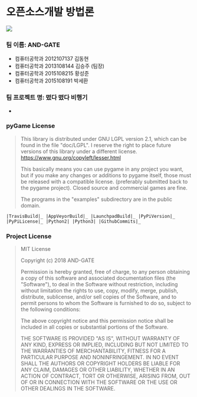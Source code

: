 # **오픈소스개발 방법론**

![](https://github.com/Chimaek/game_python/blob/master/game.gif)

### 팀 이름: AND-GATE

- 컴퓨터공학과 2012107137 김동현
- 컴퓨터공학과 2013108144 김승주 (팀장)
- 컴퓨터공학과 2015108215 황성준
- 컴퓨터공학과 2015108191 박세환

### 팀 프로젝트 명: 떴다 떴다 비행기 

- 

### pyGame License

> This library is distributed under GNU LGPL version 2.1, which can be found in the file "doc/LGPL". I reserve the right to place future versions of this library under a different license. <https://www.gnu.org/copyleft/lesser.html>
>
> This basically means you can use pygame in any project you want, but if you make any changes or additions to pygame itself, those must be released with a compatible license. (preferably submitted back to the pygame project). Closed source and commercial games are fine.
>
> The programs in the "examples" subdirectory are in the public domain.
```
|TravisBuild|_ |AppVeyorBuild|_ |LaunchpadBuild|_ |PyPiVersion|_ |PyPiLicense|_ |Python2| |Python3| |GithubCommits|_
```

### Project License

>
> MIT License
>
> Copyright (c) 2018 AND-GATE
>
> Permission is hereby granted, free of charge, to any person obtaining a copy
> of this software and associated documentation files (the "Software"), to deal
> in the Software without restriction, including without limitation the rights
> to use, copy, modify, merge, publish, distribute, sublicense, and/or sell
> copies of the Software, and to permit persons to whom the Software is
> furnished to do so, subject to the following conditions:
>
> The above copyright notice and this permission notice shall be included in all
> copies or substantial portions of the Software.
>
> THE SOFTWARE IS PROVIDED "AS IS", WITHOUT WARRANTY OF ANY KIND, EXPRESS OR
> IMPLIED, INCLUDING BUT NOT LIMITED TO THE WARRANTIES OF MERCHANTABILITY,
> FITNESS FOR A PARTICULAR PURPOSE AND NONINFRINGEMENT. IN NO EVENT SHALL THE
> AUTHORS OR COPYRIGHT HOLDERS BE LIABLE FOR ANY CLAIM, DAMAGES OR OTHER
> LIABILITY, WHETHER IN AN ACTION OF CONTRACT, TORT OR OTHERWISE, ARISING FROM,
> OUT OF OR IN CONNECTION WITH THE SOFTWARE OR THE USE OR OTHER DEALINGS IN THE
> SOFTWARE.